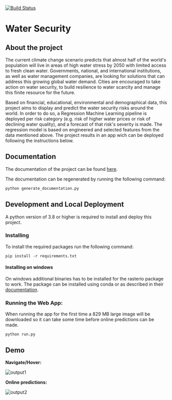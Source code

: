 [![Build Status](https://travis-ci.com/MDAIceland/WaterSecurity.svg?branch=master)](https://travis-ci.com/MDAIceland/WaterSecurity)

# Water Security

## About the project
The current climate change scenario predicts that almost half of the world's population will live in areas of high water stress by 2050 with limited access to fresh clean water. Governments, national, and international institutions, as well as water management companies, are looking for solutions that can address this growing global water demand. Cities are encouraged to take action on water security, to build resilience to water scarcity and manage this finite resource for the future. 

Based on financial, educational, environmental and demographical data, this project aims to display and predict the water security risks around the world. In order to do so, a Regression Machine Learning pipeline is deployed per risk category (e.g. risk of higher water prices or risk of declining water quality), and a forecast of that risk's severity is made. The regression model is based on engineered and selected features from the data mentioned above. The project results in an app wich can be deployed following the instructions below.

## Documentation
The documentation of the project can be found [here](https://mdaiceland.github.io/WaterSecurity/). 

The documentation can be regenerated by running the following command:
``` bash
python generate_documentation.py
```

## Development and Local Deployment
A python version of 3.8 or higher is required to install and deploy this project.
### Installing
To install the required packages run the following command:
```
pip install -r requirements.txt
```

#### Installing on windows
On windows additional binaries has to be installed for the rasterio package to work.
The package can be installed using conda or as described in their [documentation](https://rasterio.readthedocs.io/en/latest/installation.html).

### Running the Web App:
When running the app for the first time a 829 MB large image will be downloaded so it can take some time before online predictions can be made.
```
python run.py
```
## Demo

**Navigate/Hover:**

![output1](https://user-images.githubusercontent.com/18720200/120207088-46f8eb80-c22c-11eb-9e29-a07f0f0aab53.gif)

**Online predictions:**

![output2](https://user-images.githubusercontent.com/18720200/120207127-55470780-c22c-11eb-8dd5-86acd73e34b4.gif)


